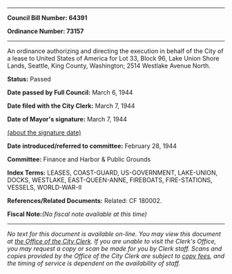 

********

**Council Bill Number: 64391**
   
**Ordinance Number: 73157**
********

 An ordinance authorizing and directing the execution in behalf of the City of a lease to United States of America for Lot 33, Block 96, Lake Union Shore Lands, Seattle, King County, Washington; 2514 Westlake Avenue North.

**Status:** Passed
   
**Date passed by Full Council:** March 6, 1944
   
**Date filed with the City Clerk:** March 7, 1944
   
**Date of Mayor's signature:** March 7, 1944
   
[(about the signature date)](/~public/approvaldate.htm)
   
   
   
**Date introduced/referred to committee:** February 28, 1944
   
**Committee:** Finance and Harbor & Public Grounds
   
   
**Index Terms:** LEASES, COAST-GUARD, US-GOVERNMENT, LAKE-UNION, DOCKS, WESTLAKE, EAST-QUEEN-ANNE, FIREBOATS, FIRE-STATIONS, VESSELS, WORLD-WAR-II

**References/Related Documents:** Related: CF 180002.

**Fiscal Note:**_(No fiscal note available at this time)_
********

_No text for this document is available on-line. You may view this document at [the Office of the City Clerk](http://www.seattle.gov/leg/clerk/contactUs.htm). If you are unable to visit the Clerk's Office, you may request a copy or scan be made for you by Clerk staff. Scans and copies provided by the Office of the City Clerk are subject to [copy fees](http://clerk.seattle.gov/~public/clerkfees.htm), and the timing of service is dependent on the availability of staff._

